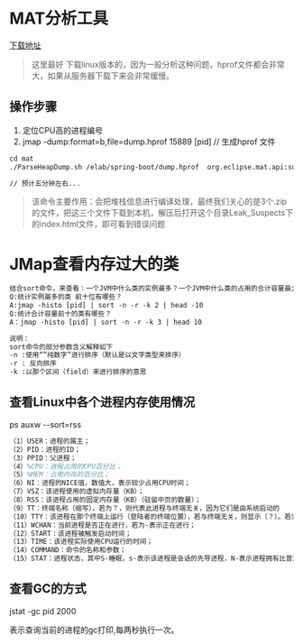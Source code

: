 # MAT分析工具

[下载地址](http://www.eclipse.org/mat/downloads.php)

> 这里最好 下载linux版本的，因为一般分析这种问题，hprof文件都会非常大，如果从服务器下载下来会非常缓慢。

## 操作步骤

1. 定位CPU高的进程编号
2. jmap -dump:format=b,file=dump.hprof 15889 [pid]    // 生成hprof 文件

```tex
cd mat
./ParseHeapDump.sh /elab/spring-boot/dump.hprof  org.eclipse.mat.api:suspects org.eclipse.mat.api:overview org.eclipse.mat.api:top_components

// 预计五分钟左右...
```

> 该命令主要作用：会把堆栈信息进行编译处理，最终我们关心的是3个.zip的文件，把这三个文件下载到本机，解压后打开这个目录Leak_Suspects下的index.html文件，即可看到错误问题 



# JMap查看内存过大的类

```tex
结合sort命令，来查看：一个JVM中什么类的实例最多？一个JVM中什么类的占用的合计容量最大？ 
Q:统计实例最多的类 前十位有哪些？ 
A:jmap -histo [pid] | sort -n -r -k 2 | head -10 
Q:统计合计容量前十的类有哪些？ 
A：jmap -histo [pid] | sort -n -r -k 3 | head 10

说明： 
sort命令的部分参数含义解释如下 
-n :使用“”纯数字”进行排序（默认是以文字类型来排序） 
-r : 反向排序 
-k :以那个区间（field）来进行排序的意思
```





## 查看Linux中各个进程内存使用情况

ps auxw --sort=rss

```tex
（1）USER：进程的属主； 
（2）PID：进程的ID； 
（3）PPID：父进程； 
（4）%CPU：进程占用的CPU百分比； 
（5）%MEM：占用内存的百分比； 
（6）NI：进程的NICE值，数值大，表示较少占用CPU时间； 
（7）VSZ：该进程使用的虚拟内存量（KB）； 
（8）RSS：该进程占用的固定内存量（KB）（驻留中页的数量）； 
（9）TT：终端名称（缩写），若为？，则代表此进程与终端无关，因为它们是由系统启动的 
（10）TTY：该进程在那个终端上运行（登陆者的终端位置），若与终端无关，则显示（？）。若为pts/0等，则表示由网络连接主机进程 
（11）WCHAN：当前进程是否正在进行，若为-表示正在进行； 
（12）START：该进程被触发启动时间； 
（13）TIME：该进程实际使用CPU运行的时间； 
（14）COMMAND：命令的名称和参数； 
（15）STAT：进程状态，其中S-睡眠，s-表示该进程是会话的先导进程，N-表示进程拥有比普通优先级更低的优先级，R-正在运行，D-短期等待，Z-僵死进程，T-被跟踪或者被停止等等
```

## 查看GC的方式

jstat -gc pid 2000

表示查询当前的进程的gc打印,每两秒执行一次。